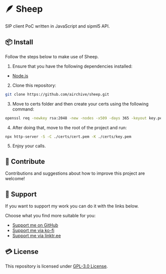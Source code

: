 # 🪶 Sheep
SIP client PoC written in JavaScript and sipml5 API.

## 📦 Install
Follow the steps below to make use of Sheep.

1. Ensure that you have the following dependencies installed:
- [Node.js](https://nodejs.org/en/)

2. Clone this repository:
```bash
git clone https://github.com/airchive/sheep.git
```

3. Move to certs folder and then create your certs using the following command:
```bash
openssl req -newkey rsa:2048 -new -nodes -x509 -days 365 -keyout key.pem -out cert.pem
```

4. After doing that, move to the root of the project and run:
```bash
npx http-server -S -C ./certs/cert.pem -K ./certs/key.pem
```

5. Enjoy your calls.

## 🤝 Contribute
Contributions and suggestions about how to improve this project are welcome!

## 💚 Support
If you want to support my work you can do it with the links below.

Choose what you find more suitable for you:
- [Support me on GitHub](https://github.com/sponsors/Airscripts)
- [Support me via ko-fi](https://ko-fi.com/airscript)
- [Support me via linktr.ee](https://linktr.ee/airscript)

## 💳 License
This repository is licensed under [GPL-3.0 License](https://github.com/airchive/sheep/blob/main/LICENSE).
